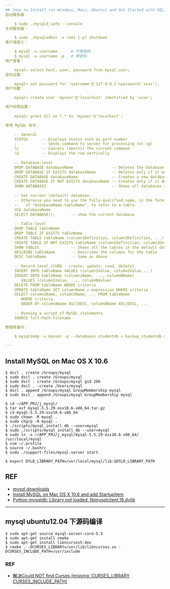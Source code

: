 ```yaml
---
## [How to Install (on Windows, Macs, Ubuntu) and Get Started with SQL](http://www.ntu.edu.sg/home/ehchua/programming/sql/MySQL_HowTo.html)
启动服务器：

    $ sudo ./mysqld_safe --console
关闭服务器：

    $ sudo ./mysqladmin -u root [-p] shutdown 
客户端登入：

    $ mysql -u username      # 不带密码
    $ mysql -u username -p   # 带密码
用户查看：

    mysql> select host, user, password from mysql.user;
密码设置：

    mysql> set password for 'username'@'127.0.0.1'=password('xxxx');
用户创建：

    mysql> create user 'myuser'@'localhost' identified by 'xxxx';

用户权限设置：
    
    mysql> grant all on *.* to 'myuser'@'localhost';

常用 MySQL 命令：

    -- General
    STATUS      -- Displays status such as port number
    ;           -- Sends command to server for processing (or \g)
    \c          -- Cancels (aborts) the current command
    \G          -- Displays the row vertically
     
    -- Database-level
    DROP DATABASE databaseName                 -- Deletes the database
    DROP DATABASE IF EXISTS databaseName       -- Deletes only if it exists
    CREATE DATABASE databaseName               -- Creates a new database
    CREATE DATABASE IF NOT EXISTS databaseName -- Creates only if it does not exists
    SHOW DATABASES                             -- Shows all databases in this server
       
    -- Set current (default) database.
    -- Otherwise you need to use the fully-qualified name, in the form 
    --   of "databaseName.tableName", to refer to a table.
    USE databaseName
    SELECT DATABASE();       -- show the current database
       
    -- Table-level
    DROP TABLE tableName
    DROP TABLE IF EXISTS tableName
    CREATE TABLE tableName (column1Definition, column2Definition, ...)
    CREATE TABLE IF NOT EXISTS tableName (column1Definition, column2Definition, ...)
    SHOW TABLES              -- Shows all the tables in the default database
    DESCRIBE tableName       -- Describes the columns for the table
    DESC tableName           -- Same as above
       
    -- Record-level (CURD - create, update, read, delete)
    INSERT INTO tableName VALUES (column1Value, column2Value,...)
    INSERT INTO tableName (column1Name, ..., columnNName) 
       VALUES (column1Value, ..., columnNValue)
    DELETE FROM tableName WHERE criteria
    UPDATE tableName SET columnName = expression WHERE criteria
    SELECT column1Name, column2Name, ... FROM tableName 
       WHERE criteria
       ORDER BY columnAName ASC|DESC, columnBName ASC|DESC, ...
      
    -- Running a script of MySQL statements
    SOURCE full-Path-Filename

数据库备份：

    $ mysqldump -u myuser -p --databases studentdb > backup_studentdb.sql

---
```

## Install MySQL on Mac OS X 10.6
    $ dscl . create /Groups/mysql
    $ sudo dscl . create /Groups/mysql
    $ sudo dscl . create /Groups/mysql gid 296
    $ sudo dscl . -create /Users/mysql
    $ dscl . append /Groups/mysql GroupMembership mysql
    $ sudo dscl . append /Groups/mysql GroupMembership mysql
    
    $ cd ~/APP_PRJ/j_mysql/
    $ tar xvf mysql-5.5.29-osx10.6-x86_64.tar.gz
    $ cd mysql-5.5.29-osx10.6-x86_64
    $ sudo chown -R mysql .
    $ sudo chgrp -R mysql .
    $ ./scripts/mysql_install_db --user=mysql
    $ sudo ./scripts/mysql_install_db --user=mysql
    $ sudo ln -s ~/APP_PRJ/j_mysql/mysql-5.5.29-osx10.6-x86_64/ /usr/local/mysql
    $ vim ~/.profile 
    $ source ~/.bashrc 
    $ sudo ./support-files/mysql.server start

    $ export DYLD_LIBRARY_PATH=/usr/local/mysql/lib:$DYLD_LIBRARY_PATH

## REF
* [mysql downloads](http://dev.mysql.com/downloads/mysql/)
* [Install MySQL on Mac OS X 10.6 and add StartupItem](http://www.tonyamoyal.com/2010/04/13/install-mysql-on-mac-os-x-10-6-and-add-startupitem/)
* [Python mysqldb: Library not loaded: libmysqlclient.18.dylib](http://stackoverflow.com/questions/6383310/python-mysqldb-library-not-loaded-libmysqlclient-18-dylib)

---
## mysql ubuntu12.04 下源码编译
    $ sudo apt-get source mysql-server-core-5.5
    $ sudo apt-get install cmake
    $ sudo apt-get install libncurses5-dev
    $ cmake . -DCURSES_LIBRARY=/usr/lib/libncurses.so -DCURSES_INCLUDE_PATH=/usr/include

### REF
* [解决Could NOT find Curses (missing: CURSES_LIBRARY CURSES_INCLUDE_PATH)](http://www.cnblogs.com/rooney/archive/2012/06/19/2554581.html)

